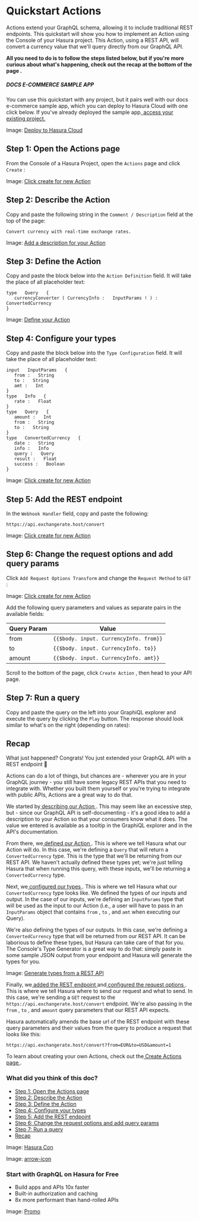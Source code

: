 # Quickstart Actions

Actions extend your GraphQL schema, allowing it to include traditional REST endpoints. This quickstart will show you how
to implement an Action using the Console of your Hasura project. This Action, using a REST API, will convert a
currency value that we'll query directly from our GraphQL API.

 **All you need to do is to follow the steps listed below, but if you're more curious about what's happening, check out
the  recap at the bottom of the page .** 

##### DOCS E-COMMERCE SAMPLE APP

You can use this quickstart with any project, but it pairs well with our docs e-commerce sample app, which you can deploy to Hasura Cloud with one click below. If you've already deployed the sample app,[ access your existing project. ](https://cloud.hasura.io)

Image: [ Deploy to Hasura Cloud ](https://hasura.io/deploy-button.svg)

## Step 1: Open the Actions page​

From the Console of a Hasura Project, open the `Actions` page and click `Create` :

Image: [ Click create for new Action ](https://hasura.io/docs/assets/images/actions-quickstart_step-1_console_2-17-0-68d6ee232e0eb47684b12da656d55ddd.png)

## Step 2: Describe the Action​

Copy and paste the following string in the `Comment / Description` field at the top of the page:

`Convert currency with real-time exchange rates.`

Image: [ Add a description for your Action ](https://hasura.io/docs/assets/images/actions-quickstart_step-2_console_2-17-0-8325c6bc829ae86c65410c7c6659551f.png)

## Step 3: Define the Action​

Copy and paste the block below into the `Action Definition` field. It will take the place of all placeholder text:

```
type   Query   {
   currencyConverter ( CurrencyInfo :   InputParams ! ) :   ConvertedCurrency
}
```

Image: [ Define your Action ](https://hasura.io/docs/assets/images/actions-quickstart_step-3_console_2-17-0-73b07e73c3b31c0ff73acbb57a72c77e.png)

## Step 4: Configure your types​

Copy and paste the block below into the `Type Configuration` field. It will take the place of all placeholder text:

```
input   InputParams   {
   from :   String
   to :   String
   amt :   Int
}
type   Info   {
   rate :   Float
}
type   Query   {
   amount :   Int
   from :   String
   to :   String
}
type   ConvertedCurrency   {
   date :   String
   info :   Info
   query :   Query
   result :   Float
   success :   Boolean
}
```

Image: [ Click create for new Action ](https://hasura.io/docs/assets/images/actions-quickstart_step-4_console_2-17-0-c73be7711a89b54fe9c42dfb6a196bad.png)

## Step 5: Add the REST endpoint​

In the `Webhook Handler` field, copy and paste the following:

`https://api.exchangerate.host/convert`

Image: [ Click create for new Action ](https://hasura.io/docs/assets/images/actions-quickstart_step-5_console_2-17-0-0e124623f14b7a40c562330bdd738876.png)

## Step 6: Change the request options and add query params​

Click `Add Request Options Transform` and change the `Request Method` to `GET` :

Image: [ Click create for new Action ](https://hasura.io/docs/assets/images/actions-quickstart_step-6_console_2-17-0-1a27e53be3177a91f1e3ef12eab24e43.png)

Add the following query parameters and values as separate pairs in the available fields:

| Query Param | Value |
|---|---|
| from |  `{{$body. input. CurrencyInfo. from}}`  |
| to |  `{{$body. input. CurrencyInfo. to}}`  |
| amount |  `{{$body. input. CurrencyInfo. amt}}`  |


Scroll to the bottom of the page, click `Create Action` , then head to your API page.

## Step 7: Run a query​

Copy and paste the query on the left into your GraphiQL explorer and execute the query by clicking the `Play` button.
The response should look similar to what's on the right (depending on rates):

## Recap​

What just happened? Congrats! You just extended your GraphQL API with a REST endpoint 🎉

Actions can do a lot of things, but chances are - wherever you are in your GraphQL journey - you still have some legacy
REST APIs that you need to integrate with. Whether you built them yourself or you're trying to integrate with public
APIs, Actions are a great way to do that.

We started by[ describing our Action ](https://hasura.io/docs/latest/actions/quickstart/#step-2). This may seem like an excessive step, but - since our GraphQL API is
self-documenting - it's a good idea to add a description to your Action so that your consumers know what it does. The
value we entered is available as a tooltip in the GraphiQL explorer and in the API's documentation.

From there, we[ defined our Action ](https://hasura.io/docs/latest/actions/quickstart/#step-3). This is where we tell Hasura what our Action will do. In this case, we're
defining a `Query` that will return a `ConvertedCurrency` type. This is the type that we'll be returning from our REST
API. We haven't actually defined these types yet; we're just telling Hasura that when running this query, with these
inputs, we'll be returning a `ConvertedCurrency` type.

Next, we[ configured our types ](https://hasura.io/docs/latest/actions/quickstart/#step-4). This is where we tell Hasura what our `ConvertedCurrency` type looks like. We
defined the types of our inputs and output. In the case of our inputs, we're defining an `InputParams` type that will be
used as the input to our Action (i.e., a user will have to pass in an `InputParams` object that contains `from` , `to` ,
and `amt` when executing our Query).

We're also defining the types of our outputs. In this case, we're defining a `ConvertedCurrency` type that will be
returned from our REST API. It can be laborious to define these types, but Hasura can take care of that for you. The
Console's Type Generator is a great way to do that: simply paste in some sample JSON output from your endpoint and
Hasura will generate the types for you.

Image: [ Generate types from a REST API ](https://hasura.io/docs/assets/images/actions-quickstart_type-generator_console_2-17-0-6f54c3cc02952726872ca8f10c452a62.png)

Finally, we[ added the REST endpoint ](https://hasura.io/docs/latest/actions/quickstart/#step-5)and[ configured the request options ](https://hasura.io/docs/latest/actions/quickstart/#step-6). This is where we tell
Hasura where to send our request and what to send. In this case, we're sending a `GET` request to the `https://api.exchangerate.host/convert` endpoint. We're also passing in the `from` , `to` , and `amount` query parameters
that our REST API expects.

Hasura automatically amends the base url of the REST endpoint with these query parameters and their values from the
query to produce a request that looks like this:

`https://api.exchangerate.host/convert?from=EUR&to=USD&amount=1`

To learn about creating your own Actions, check out the[ Create Actions page ](https://hasura.io/docs/latest/actions/create/).

### What did you think of this doc?

- [ Step 1: Open the Actions page ](https://hasura.io/docs/latest/actions/quickstart/#step-1-open-the-actions-page)
- [ Step 2: Describe the Action ](https://hasura.io/docs/latest/actions/quickstart/#step-2)
- [ Step 3: Define the Action ](https://hasura.io/docs/latest/actions/quickstart/#step-3)
- [ Step 4: Configure your types ](https://hasura.io/docs/latest/actions/quickstart/#step-4)
- [ Step 5: Add the REST endpoint ](https://hasura.io/docs/latest/actions/quickstart/#step-5)
- [ Step 6: Change the request options and add query params ](https://hasura.io/docs/latest/actions/quickstart/#step-6)
- [ Step 7: Run a query ](https://hasura.io/docs/latest/actions/quickstart/#step-7-run-a-query)
- [ Recap ](https://hasura.io/docs/latest/actions/quickstart/#recap)


Image: [ Hasura Con ](https://res.cloudinary.com/dh8fp23nd/image/upload/v1686154570/hasura-con-2023/has-con-light-date_r2a2ud.png)

Image: [ arrow-icon ](https://res.cloudinary.com/dh8fp23nd/image/upload/v1683723549/main-web/chevron-right_ldbi7d.png)

### Start with GraphQL on Hasura for Free

- Build apps and APIs 10x faster
- Built-in authorization and caching
- 8x more performant than hand-rolled APIs


Image: [ Promo ](https://hasura.io/docs/assets/images/hasura-free-ff60e409244e0ea12b5a3045d1a9096b.png)